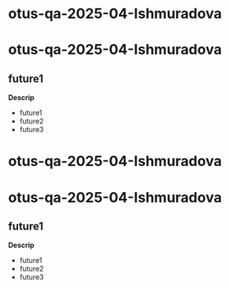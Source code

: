 # otus-qa-2025-04-Ishmuradova
# otus-qa-2025-04-Ishmuradova

## future1
**Descrip**
- future1
- future2
- future3


# otus-qa-2025-04-Ishmuradova
# otus-qa-2025-04-Ishmuradova

## future1
**Descrip**
- future1
- future2
- future3